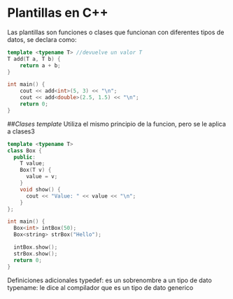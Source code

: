# **Plantillas en C++**

Las plantillas son funciones o clases que funcionan con diferentes tipos de datos, se declara como:

```cpp
template <typename T> //devuelve un valor T
T add(T a, T b) {
    return a + b;
}

int main() {
    cout << add<int>(5, 3) << "\n";
    cout << add<double>(2.5, 1.5) << "\n";
    return 0;
}
```
##*Clases template*
Utiliza el mismo principio de la funcion, pero se le aplica a clases3
```cpp
template <typename T>
class Box {
  public:
    T value;
    Box(T v) {
      value = v;
    }
    void show() {
      cout << "Value: " << value << "\n";
    }
};

int main() {
  Box<int> intBox(50);
  Box<string> strBox("Hello");

  intBox.show();
  strBox.show();
  return 0;
}
```
Definiciones adicionales
typedef: es un sobrenombre a un tipo de dato
typename: le dice al compilador que es un tipo de dato generico